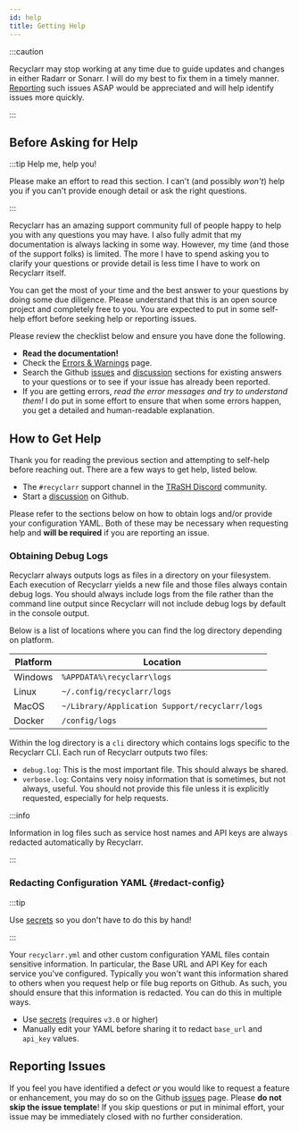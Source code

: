 ```yaml
---
id: help
title: Getting Help
---
```


:::caution

Recyclarr may stop working at any time due to guide updates and changes in either Radarr or Sonarr.
I will do my best to fix them in a timely manner. [Reporting][issues] such issues ASAP would be
appreciated and will help identify issues more quickly.

[issues]: https://github.com/recyclarr/recyclarr/issues

:::

## Before Asking for Help

:::tip Help me, help you!

Please make an effort to read this section. I can't (and possibly *won't*) help you if you can't
provide enough detail or ask the right questions.

:::

Recyclarr has an amazing support community full of people happy to help you with any questions you
may have. I also fully admit that my documentation is always lacking in some way. However, my time
(and those of the support folks) is limited. The more I have to spend asking you to clarify your
questions or provide detail is less time I have to work on Recyclarr itself.

You can get the most of your time and the best answer to your questions by doing some due diligence.
Please understand that this is an open source project and completely free to you. You are expected
to put in some self-help effort before seeking help or reporting issues.

Please review the checklist below and ensure you have done the following.

- **Read the documentation!**
- Check the [Errors & Warnings](./errors-warnings.md) page.
- Search the Github [issues] and [discussion] sections for existing answers to your questions or to
  see if your issue has already been reported.
- If you are getting errors, *read the error messages and try to understand them!* I do put in some
  effort to ensure that when some errors happen, you get a detailed and human-readable explanation.

[discussion]: https://github.com/recyclarr/recyclarr/discussions

## How to Get Help

Thank you for reading the previous section and attempting to self-help before reaching out. There
are a few ways to get help, listed below.

- The `#recyclarr` support channel in the [TRaSH Discord][discord] community.
- Start a [discussion] on Github.

Please refer to the sections below on how to obtain logs and/or provide your configuration YAML.
Both of these may be necessary when requesting help and **will be required** if you are reporting an
issue.

[discord]: https://discord.com/invite/Vau8dZ3

### Obtaining Debug Logs

Recyclarr always outputs logs as files in a directory on your filesystem. Each execution of
Recyclarr yields a new file and those files always contain debug logs. You should always include
logs from the file rather than the command line output since Recyclarr will not include debug logs
by default in the console output.

Below is a list of locations where you can find the log directory depending on platform.

| Platform | Location                                       |
| -------- | ---------------------------------------------- |
| Windows  | `%APPDATA%\recyclarr\logs`                     |
| Linux    | `~/.config/recyclarr/logs`                     |
| MacOS    | `~/Library/Application Support/recyclarr/logs` |
| Docker   | `/config/logs`                                 |

Within the log directory is a `cli` directory which contains logs specific to the Recyclarr CLI.
Each run of Recyclarr outputs two files:

- `debug.log`: This is the most important file. This should always be shared.
- `verbose.log`: Contains very noisy information that is sometimes, but not always, useful. You
  should not provide this file unless it is explicitly requested, especially for help requests.

:::info

Information in log files such as service host names and API keys are always redacted automatically
by Recyclarr.

:::

### Redacting Configuration YAML {#redact-config}

:::tip

Use [secrets](/yaml/secrets-reference.md) so you don't have to do this by hand!

:::

Your `recyclarr.yml` and other custom configuration YAML files contain sensitive information. In
particular, the Base URL and API Key for each service you've configured. Typically you won't want
this information shared to others when you request help or file bug reports on Github. As such, you
should ensure that this information is redacted. You can do this in multiple ways.

- Use [secrets](/yaml/secrets-reference.md) (requires `v3.0` or higher)
- Manually edit your YAML before sharing it to redact `base_url` and `api_key` values.

## Reporting Issues

If you feel you have identified a defect *or* you would like to request a feature or enhancement,
you may do so on the Github [issues] page. Please **do not skip the issue template**! If you skip
questions or put in minimal effort, your issue may be immediately closed with no further
consideration.
